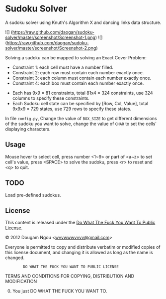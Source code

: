 # Sudoku Solver

A sudoku solver using Knuth's Algorithm X and dancing links data structure.

![] (https://raw.github.com/daogan/sudoku-solver/master/screenshot/Screenshot-1.png)
![] (https://raw.github.com/daogan/sudoku-solver/master/screenshot/Screenshot-2.png)

Solving a sudoku can be mapped to solving an Exact Cover Problem:

 * Constraint 1: each cell must have a number filled.
 * Constraint 2: each row must contain each number exactly once.
 * Constraint 3: each column must contain each number exactly once.
 * Constraint 4: each box must contain each number exactly once.
 
 + Each has 9x9 = 81 constraints, total 81x4 = 324 constraints, use 324 columns to specify these constraints.
 + Each Sudoku cell state can be specified by [Row, Col, Value], total 9x9x9 = 729 states, use 729 rows to specify these states.
 
 
In file `config.py`, Change the value of `BOX_SIZE` to get different dimensions of the sudoku you want to solve, 
change the value of `CHAR` to set the cells' displaying characters.
 
 
## Usage

Mouse hover to select cell, press number &lt;1~9&gt; or part of &lt;a~z&gt; to set cell's value, 
press &lt;SPACE&gt; to solve the sudoku, press &lt;r&gt; to reset and &lt;q&gt; to quit.

## TODO
Load pre-defined sudokus.

## License

This content is released under the 
[Do What The Fuck You Want To Public License](http://sam.zoy.org/wtfpl/).

&copy; 2012 Dougam Ngou &lt;wvvwwwvvvv@gmail.com&gt;

Everyone is permitted to copy and distribute verbatim or modified 
 copies of this license document, and changing it is allowed as long 
 as the name is changed. 

            DO WHAT THE FUCK YOU WANT TO PUBLIC LICENSE 
   TERMS AND CONDITIONS FOR COPYING, DISTRIBUTION AND MODIFICATION 

  0. You just DO WHAT THE FUCK YOU WANT TO. 
